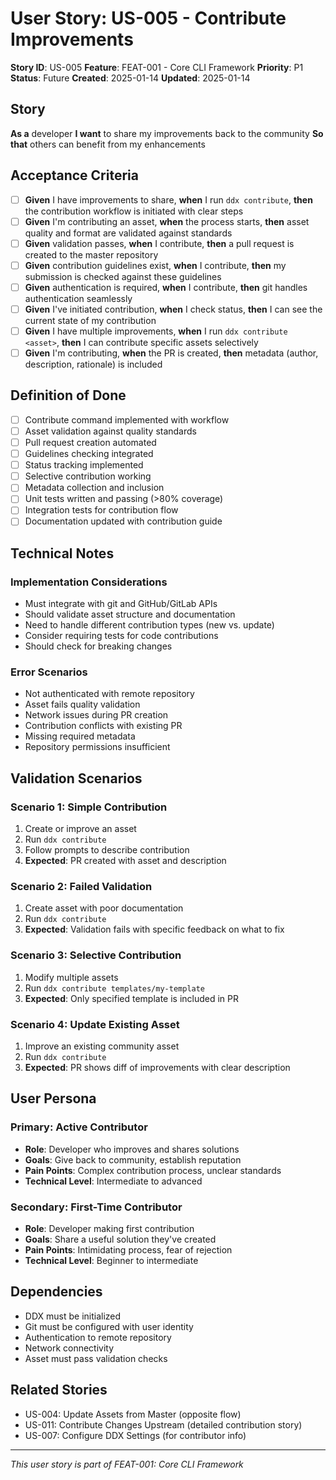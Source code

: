 # User Story: US-005 - Contribute Improvements

**Story ID**: US-005
**Feature**: FEAT-001 - Core CLI Framework
**Priority**: P1
**Status**: Future
**Created**: 2025-01-14
**Updated**: 2025-01-14

## Story

**As a** developer
**I want** to share my improvements back to the community
**So that** others can benefit from my enhancements

## Acceptance Criteria

- [ ] **Given** I have improvements to share, **when** I run `ddx contribute`, **then** the contribution workflow is initiated with clear steps
- [ ] **Given** I'm contributing an asset, **when** the process starts, **then** asset quality and format are validated against standards
- [ ] **Given** validation passes, **when** I contribute, **then** a pull request is created to the master repository
- [ ] **Given** contribution guidelines exist, **when** I contribute, **then** my submission is checked against these guidelines
- [ ] **Given** authentication is required, **when** I contribute, **then** git handles authentication seamlessly
- [ ] **Given** I've initiated contribution, **when** I check status, **then** I can see the current state of my contribution
- [ ] **Given** I have multiple improvements, **when** I run `ddx contribute <asset>`, **then** I can contribute specific assets selectively
- [ ] **Given** I'm contributing, **when** the PR is created, **then** metadata (author, description, rationale) is included

## Definition of Done

- [ ] Contribute command implemented with workflow
- [ ] Asset validation against quality standards
- [ ] Pull request creation automated
- [ ] Guidelines checking integrated
- [ ] Status tracking implemented
- [ ] Selective contribution working
- [ ] Metadata collection and inclusion
- [ ] Unit tests written and passing (>80% coverage)
- [ ] Integration tests for contribution flow
- [ ] Documentation updated with contribution guide

## Technical Notes

### Implementation Considerations
- Must integrate with git and GitHub/GitLab APIs
- Should validate asset structure and documentation
- Need to handle different contribution types (new vs. update)
- Consider requiring tests for code contributions
- Should check for breaking changes

### Error Scenarios
- Not authenticated with remote repository
- Asset fails quality validation
- Network issues during PR creation
- Contribution conflicts with existing PR
- Missing required metadata
- Repository permissions insufficient

## Validation Scenarios

### Scenario 1: Simple Contribution
1. Create or improve an asset
2. Run `ddx contribute`
3. Follow prompts to describe contribution
4. **Expected**: PR created with asset and description

### Scenario 2: Failed Validation
1. Create asset with poor documentation
2. Run `ddx contribute`
3. **Expected**: Validation fails with specific feedback on what to fix

### Scenario 3: Selective Contribution
1. Modify multiple assets
2. Run `ddx contribute templates/my-template`
3. **Expected**: Only specified template is included in PR

### Scenario 4: Update Existing Asset
1. Improve an existing community asset
2. Run `ddx contribute`
3. **Expected**: PR shows diff of improvements with clear description

## User Persona

### Primary: Active Contributor
- **Role**: Developer who improves and shares solutions
- **Goals**: Give back to community, establish reputation
- **Pain Points**: Complex contribution process, unclear standards
- **Technical Level**: Intermediate to advanced

### Secondary: First-Time Contributor
- **Role**: Developer making first contribution
- **Goals**: Share a useful solution they've created
- **Pain Points**: Intimidating process, fear of rejection
- **Technical Level**: Beginner to intermediate

## Dependencies

- DDX must be initialized
- Git must be configured with user identity
- Authentication to remote repository
- Network connectivity
- Asset must pass validation checks

## Related Stories

- US-004: Update Assets from Master (opposite flow)
- US-011: Contribute Changes Upstream (detailed contribution story)
- US-007: Configure DDX Settings (for contributor info)

---
*This user story is part of FEAT-001: Core CLI Framework*